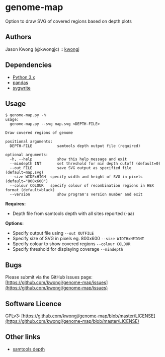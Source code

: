 # genome-map
Option to draw SVG of covered regions based on depth plots

## Authors
Jason Kwong (@kwongjc)  ::  [kwongj](https://github.com/kwongj)  

## Dependencies
* [Python 3.x](https://www.python.org/downloads/)
* [pandas](https://pypi.python.org/pypi/pandas/)
* [svgwrite](https://pypi.python.org/pypi/svgwrite/)

## Usage
```
$ genome-map.py -h
usage: 
  genome-map.py --svg map.svg <DEPTH-FILE>

Draw covered regions of genome

positional arguments:
  DEPTH-FILE           samtools depth output file (required)

optional arguments:
  -h, --help           show this help message and exit
  --mindepth INT       set threshold for min depth cutoff (default=0)
  --out FILE           save SVG output as specified file (default=map.svg)
  --size WIDExHIGH  specify width and height of SVG in pixels (default="800x600")
  --colour COLOUR   specify colour of recombination regions in HEX format (default=black)
  --version            show program's version number and exit
```

**Requires:**
* Depth file from samtools depth with all sites reported (-aa)

**Options:**
* Specify output file using `--out OUTFILE`
* Specify size of SVG in pixels eg. 800x600 `--size WIDTHxHEIGHT`
* Specify colour to show covered regions `--colour COLOUR`
* Specify threshold for displaying coverage `--mindepth`

## Bugs
Please submit via the GitHub issues page: [https://github.com/kwongj/genome-map/issues](https://github.com/kwongj/genome-map/issues)  

## Software Licence
GPLv3: [https://github.com/kwongj/genome-map/blob/master/LICENSE](https://github.com/kwongj/genome-map/blob/master/LICENSE)

## Other links
* [samtools depth](http://www.htslib.org/doc/samtools-depth.html)
